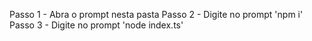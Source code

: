 Passo 1 - Abra o prompt nesta pasta
Passo 2 - Digite no prompt 'npm i'
Passo 3 - Digite no prompt 'node index.ts'

